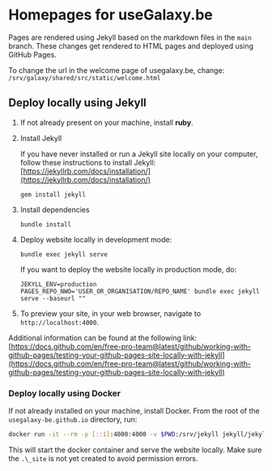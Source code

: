 # Homepages for useGalaxy.be 

Pages are rendered using Jekyll based on the markdown files in the `main` branch.
These changes get rendered to HTML pages and deployed using GitHub Pages.


To change the url in the welcome page of usegalaxy.be, change: `/srv/galaxy/shared/src/static/welcome.html`

## Deploy locally using Jekyll

1. If not already present on your machine, install **ruby**. 

2. Install Jekyll

     If you have never installed or run a Jekyll site locally on your computer, follow these instructions to install Jekyll: [https://jekyllrb.com/docs/installation/](https://jekyllrb.com/docs/installation/)

    ```
    gem install jekyll
    ```

3. Install dependencies

    ```
    bundle install
    ```

4. Deploy website locally in development mode:

    ```
    bundle exec jekyll serve
    ```

    If you want to deploy the website locally in production mode, do:

    ```
    JEKYLL_ENV=production PAGES_REPO_NWO='USER_OR_ORGANISATION/REPO_NAME' bundle exec jekyll serve --baseurl ""
    ```

5. To preview your site, in your web browser, navigate to `http://localhost:4000`.
   
Additional information can be found at the following link: [https://docs.github.com/en/free-pro-team@latest/github/working-with-github-pages/testing-your-github-pages-site-locally-with-jekyll](https://docs.github.com/en/free-pro-team@latest/github/working-with-github-pages/testing-your-github-pages-site-locally-with-jekyll)


### Deploy locally using Docker

If not already installed on your machine, install Docker. From the root of the `usegalaxy-be.github.io` directory, run:

```sh
docker run -it --rm -p [::1]:4000:4000 -v $PWD:/srv/jekyll jekyll/jekyll:latest /bin/bash -c "chmod a+w /srv/jekyll/Gemfile.lock && chmod 777 /srv/jekyll && bundle install && bundle exec jekyll serve --host 0.0.0.0"
```

This will start the docker container and serve the website locally. Make sure the `.\_site` is not yet created to avoid permission errors.
